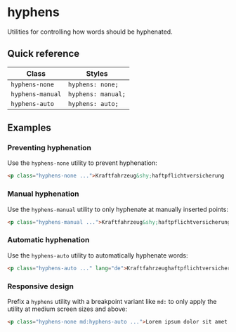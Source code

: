 # hyphens

Utilities for controlling how words should be hyphenated.

## Quick reference

| Class           | Styles            |
|-----------------|-------------------|
| `hyphens-none`  | `hyphens: none;`  |
| `hyphens-manual`| `hyphens: manual;`|
| `hyphens-auto`  | `hyphens: auto;`  |



## Examples

### Preventing hyphenation

Use the `hyphens-none` utility to prevent hyphenation:

```html
<p class="hyphens-none ...">Kraftfahrzeug&shy;haftpflichtversicherung ...</p>
```

### Manual hyphenation

Use the `hyphens-manual` utility to only hyphenate at manually inserted points:

```html
<p class="hyphens-manual ...">Kraftfahrzeug&shy;haftpflichtversicherung ...</p>
```

### Automatic hyphenation

Use the `hyphens-auto` utility to automatically hyphenate words:

```html
<p class="hyphens-auto ..." lang="de">Kraftfahrzeughaftpflichtversicherung ...</p>
```

### Responsive design

Prefix a `hyphens` utility with a breakpoint variant like `md:` to only apply the utility at medium screen sizes and above:

```html
<p class="hyphens-none md:hyphens-auto ...">Lorem ipsum dolor sit amet...</p>
```

